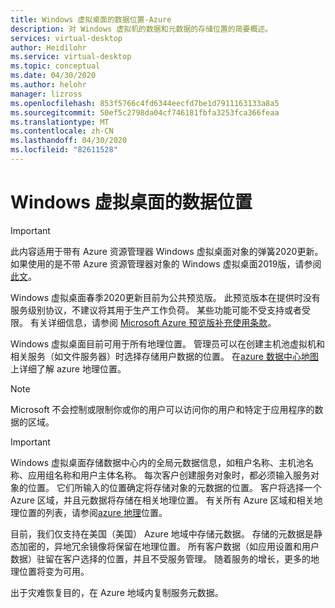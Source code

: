 ```yaml
---
title: Windows 虚拟桌面的数据位置-Azure
description: 对 Windows 虚拟机的数据和元数据的存储位置的简要概述。
services: virtual-desktop
author: Heidilohr
ms.service: virtual-desktop
ms.topic: conceptual
ms.date: 04/30/2020
ms.author: helohr
manager: lizross
ms.openlocfilehash: 853f5766c4fd6344eecfd7be1d7911163133a8a5
ms.sourcegitcommit: 50ef5c2798da04cf746181fbfa3253fca366feaa
ms.translationtype: MT
ms.contentlocale: zh-CN
ms.lasthandoff: 04/30/2020
ms.locfileid: "82611528"
---
```

# <a name="data-locations-for-windows-virtual-desktop"></a>Windows 虚拟桌面的数据位置

>[!IMPORTANT]
>此内容适用于带有 Azure 资源管理器 Windows 虚拟桌面对象的弹簧2020更新。 如果使用的是不带 Azure 资源管理器对象的 Windows 虚拟桌面2019版，请参阅[此文](./virtual-desktop-fall-2019/data-locations-2019.md)。
>
> Windows 虚拟桌面春季2020更新目前为公共预览版。 此预览版本在提供时没有服务级别协议，不建议将其用于生产工作负荷。 某些功能可能不受支持或者受限。 
> 有关详细信息，请参阅 [Microsoft Azure 预览版补充使用条款](https://azure.microsoft.com/support/legal/preview-supplemental-terms/)。

Windows 虚拟桌面目前可用于所有地理位置。 管理员可以在创建主机池虚拟机和相关服务（如文件服务器）时选择存储用户数据的位置。 在[azure 数据中心地图](https://azuredatacentermap.azurewebsites.net/)上详细了解 azure 地理位置。

>[!NOTE]
>Microsoft 不会控制或限制你或你的用户可以访问你的用户和特定于应用程序的数据的区域。

>[!IMPORTANT]
>Windows 虚拟桌面存储数据中心内的全局元数据信息，如租户名称、主机池名称、应用组名称和用户主体名称。 每次客户创建服务对象时，都必须输入服务对象的位置。 它们所输入的位置确定将存储对象的元数据的位置。 客户将选择一个 Azure 区域，并且元数据将存储在相关地理位置。 有关所有 Azure 区域和相关地理位置的列表，请参阅[azure 地理](https://azure.microsoft.com/global-infrastructure/geographies/)位置。

目前，我们仅支持在美国（美国） Azure 地域中存储元数据。 存储的元数据是静态加密的，异地冗余镜像将保留在地理位置。 所有客户数据（如应用设置和用户数据）驻留在客户选择的位置，并且不受服务管理。 随着服务的增长，更多的地理位置将变为可用。

出于灾难恢复目的，在 Azure 地域内复制服务元数据。
